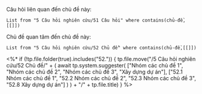 Câu hỏi liên quan đến chủ đề này:
```dataview
List from "5 Câu hỏi nghiên cứu/51 Câu hỏi" where contains(chủ-đề,[[]]) 
```

Chủ đề quan tâm đến chủ đề này:
```dataview
List from "5 Câu hỏi nghiên cứu/52 Chủ đề" where contains(chủ-đề,[[]]) 
```
<%* if (!tp.file.folder(true).includes("52.")) {
	tp.file.move("/5 Câu hỏi nghiên cứu/52 Chủ đề/" + (
		await tp.system.suggester(
			["Nhóm các chủ đề 1", "Nhóm các chủ đề 2", "Nhóm các chủ đề 3", "Xây dựng dự án"], 
			["52.1 Nhóm các chủ đề 1", "52.2 Nhóm các chủ đề 2", "52.3 Nhóm các chủ đề 3", "52.8 Xây dựng dự án"]
		)
	)  + "/" + tp.file.title)
} %>